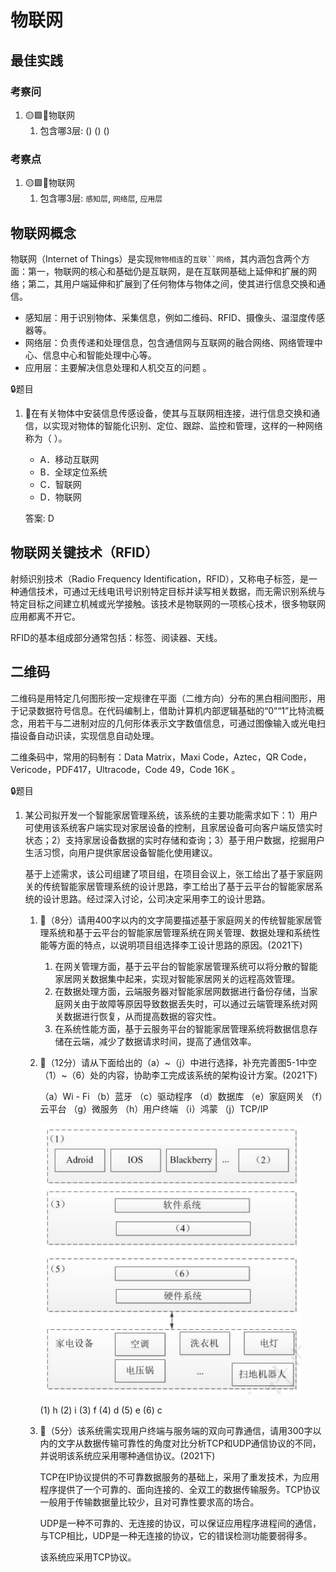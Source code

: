 # 物联网

## 最佳实践


### 考察问

1. 🟡🟩💛物联网
    1. 包含哪3层: () () ()

### 考察点

1. 🟡🟩💛物联网
    1. 包含哪3层: `感知层`, `网络层`, `应用层`

## 物联网概念

物联网（Internet of Things）是实现`物物相连`的`互联``网络`，其内涵包含两个方面：第一，物联网的核心和基础仍是互联网，是在互联网基础上延伸和扩展的网络；第二，其用户端延伸和扩展到了任何物体与物体之间，使其进行信息交换和通信。

- 感知层：用于识别物体、采集信息，例如二维码、RFID、摄像头、温湿度传感器等。
- 网络层：负责传递和处理信息，包含通信网与互联网的融合网络、网络管理中心、信息中心和智能处理中心等。
- 应用层：主要解决信息处理和人机交互的问题 。

🔒题目

1. 💚在有关物体中安装信息传感设备，使其与互联网相连接，进行信息交换和通信，以实现对物体的智能化识别、定位、跟踪、监控和管理，这样的一种网络称为（  ）。
    - A．移动互联网
    - B．全球定位系统
    - C．智联网
    - D．物联网

    答案: D

## 物联网关键技术（RFID）

射频识别技术（Radio Frequency Identification，RFID），又称电子标签，是一种通信技术，可通过无线电讯号识别特定目标并读写相关数据，而无需识别系统与特定目标之间建立机械或光学接触。该技术是物联网的一项核心技术，很多物联网应用都离不开它。

RFID的基本组成部分通常包括：标签、阅读器、天线。

## 二维码

二维码是用特定几何图形按一定规律在平面（二维方向）分布的黑白相间图形，用于记录数据符号信息。在代码编制上，借助计算机内部逻辑基础的“0”“1”比特流概念，用若干与二进制对应的几何形体表示文字数值信息，可通过图像输入或光电扫描设备自动识读，实现信息自动处理。

二维条码中，常用的码制有：Data Matrix，Maxi Code，Aztec，QR Code，Vericode，PDF417，Ultracode，Code 49，Code 16K 。


🔒题目

1. 某公司拟开发一个智能家居管理系统，该系统的主要功能需求如下：1）用户可使用该系统客户端实现对家居设备的控制，且家居设备可向客户端反馈实时状态；2）支持家居设备数据的实时存储和查询；3）基于用户数据，挖掘用户生活习惯，向用户提供家居设备智能化使用建议。

    基于上述需求，该公司组建了项目组，在项目会议上，张工给出了基于家庭网关的传统智能家居管理系统的设计思路，李工给出了基于云平台的智能家居系统的设计思路。经过深入讨论，公司决定采用李工的设计思路。

    1. 💛（8分）请用400字以内的文字简要描述基于家庭网关的传统智能家居管理系统和基于云平台的智能家居管理系统在网关管理、数据处理和系统性能等方面的特点，以说明项目组选择李工设计思路的原因。(2021下)

        1. 在网关管理方面，基于云平台的智能家居管理系统可以将分散的智能家居网关数据集中起来，实现对智能家居网关的远程高效管理。
        2. 在数据处理方面，云端服务器对智能家居网数据进行备份存储，当家庭网关由于故障等原因导致数据丢失时，可以通过云端管理系统对网关数据进行恢复，从而提高数据的容灾性。
        3. 在系统性能方面，基于云服务平台的智能家居管理系统将数据信息存储在云端，减少了数据请求时间，提高了通信效率。 

    2. 💛（12分）请从下面给出的（a）~（j）中进行选择，补充完善图5-1中空（1）~（6）处的内容，协助李工完成该系统的架构设计方案。(2021下) 

        （a）Wi - Fi
        （b）蓝牙
        （c）驱动程序
        （d）数据库
        （e）家庭网关
        （f）云平台
        （g）微服务
        （h）用户终端
        （i）鸿蒙
        （j）TCP/IP 

        ![alt text](软件架构设计/80.png)

        (1) h 
        (2) i 
        (3) f 
        (4) d 
        (5) e 
        (6) c 

    3. 💛（5分）该系统需实现用户终端与服务端的双向可靠通信，请用300字以内的文字从数据传输可靠性的角度对比分析TCP和UDP通信协议的不同，并说明该系统应采用哪种通信协议。(2021下) 


        TCP在IP协议提供的不可靠数据服务的基础上，采用了重发技术，为应用程序提供了一个可靠的、面向连接的、全双工的数据传输服务。TCP协议一般用于传输数据量比较少，且对可靠性要求高的场合。

        UDP是一种不可靠的、无连接的协议，可以保证应用程序进程间的通信，与TCP相比，UDP是一种无连接的协议，它的错误检测功能要弱得多。

        该系统应采用TCP协议。 